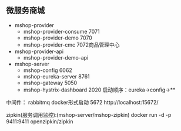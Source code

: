 ## 微服务商城
- mshop-provider
    - mshop-provider-consume  7071 
    - mshop-provider-demo   7070
    - mshop-provider-cmc     7072商品管理中心
- mshop-provider-api
    - mshop-provider-demo-api
- mshop-server
    - mshop-config  6062
    - mshop-eureka-server  8761
    - mshop-gateway   5050
    - mshop-hystrix-dashboard  2020
启动顺序：eureka->config->**

中间件：
rabbitmq docker形式启动
5672  http://localhost:15672/

zipkin(服务调用监控):(mshop-server/mshop-zipkin)
docker run -d -p 9411:9411 openzipkin/zipkin
 
